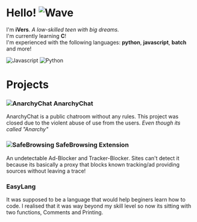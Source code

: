 # Hello! ![Wave](https://cdn.discordapp.com/emojis/861905792626065418.gif?size=32&quality=lossless)
I'm **iVers**. *A low-skilled teen with big dreams.*  
I'm currently learning __C__!   
I'm experienced with the following languages: **python**, **javascript**, **batch** and more!    
  
![Javascript](https://cdn.discordapp.com/emojis/673878349273366528.webp?size=32&quality=lossless) 
![Python](https://cdn.discordapp.com/emojis/822794896733765643.webp?size=32&quality=lossless) 


# Projects
### ![AnarchyChat](https://cdn.discordapp.com/emojis/968269483183583262.webp?size=32&quality=lossless) AnarchyChat
AnarchyChat is a public chatroom without any rules. This project was closed due to the violent abuse of use from the users. *Even though its called "Anarchy"*  

### ![SafeBrowsing](https://cdn.discordapp.com/emojis/585675227128659970.webp?size=32&quality=lossless) SafeBrowsing Extension
An undetectable Ad-Blocker and Tracker-Blocker. Sites can't detect it because its basically a proxy that blocks known tracking/ad providing sources without leaving a trace!

### EasyLang
It was supposed to be a language that would help beginers learn how to code. I realised that it was way beyond my skill level so now its sitting with two functions, Comments and Printing.
